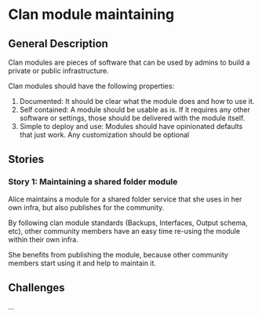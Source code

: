 # Clan module maintaining

## General Description

Clan modules are pieces of software that can be used by admins to build a private or public infrastructure.

Clan modules should have the following properties:

1. Documented: It should be clear what the module does and how to use it.
1. Self contained: A module should be usable as is. If it requires any other software or settings, those should be delivered with the module itself.
1. Simple to deploy and use: Modules should have opinionated defaults that just work. Any customization should be optional

## Stories

### Story 1: Maintaining a shared folder module

Alice maintains a module for a shared folder service that she uses in her own infra, but also publishes for the community.

By following clan module standards (Backups, Interfaces, Output schema, etc), other community members have an easy time re-using the module within their own infra.

She benefits from publishing the module, because other community members start using it and help to maintain it.

## Challenges

...

